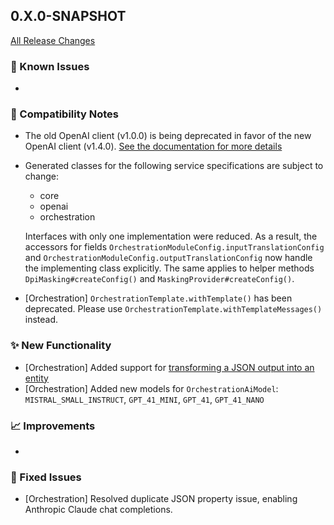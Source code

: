 ## 0.X.0-SNAPSHOT

[All Release Changes](https://github.com/SAP/ai-sdk-java/releases/)

### 🚧 Known Issues

-

### 🔧 Compatibility Notes

- The old OpenAI client (v1.0.0) is being deprecated in favor of the new OpenAI client (v1.4.0).
  [See the documentation for more details](https://sap.github.io/ai-sdk/docs/java/foundation-models/openai/chat-completion)
- Generated classes for the following service specifications are subject to change:
  - core
  - openai
  - orchestration
  
  Interfaces with only one implementation were reduced.
  As a result, the accessors for fields `OrchestrationModuleConfig.inputTranslationConfig` and `OrchestrationModuleConfig.outputTranslationConfig` now handle the implementing class explicitly.
  The same applies to helper methods `DpiMasking#createConfig()` and `MaskingProvider#createConfig()`.
- [Orchestration] `OrchestrationTemplate.withTemplate()` has been deprecated. Please use `OrchestrationTemplate.withTemplateMessages()` instead.

### ✨ New Functionality

- [Orchestration] Added support for [transforming a JSON output into an entity](https://sap.github.io/ai-sdk/docs/java/orchestration/chat-completion#json_schema)
- [Orchestration] Added new models for `OrchestrationAiModel`: `MISTRAL_SMALL_INSTRUCT`, `GPT_41_MINI`, `GPT_41`, `GPT_41_NANO`

### 📈 Improvements

-

### 🐛 Fixed Issues

- [Orchestration] Resolved duplicate JSON property issue, enabling Anthropic Claude chat completions.
